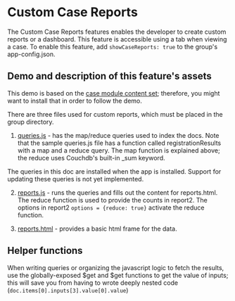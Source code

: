 # Custom Case Reports

The Custom Case Reports features enables the developer to create custom reports or a dashboard. This feature is accessible using a tab when viewing a case. To enable this feature, add `showCaseReports: true` to the group's app-config.json. 

## Demo and description of this feature's assets

This demo is based on the [case module content set](https://github.com/Tangerine-Community/Tangerine/tree/release/v3.11.0/content-sets/case-module); therefore, you might want to install that in order to follow the demo.

There are three files used for custom reports, which must be placed in the group directory. 

1. [queries.js](https://github.com/Tangerine-Community/Tangerine/blob/release/v3.11.0/content-sets/case-module/queries.js) - has the map/reduce queries used to index the docs. Note that the sample queries.js file has a function called registrationResults with a map and a reduce query. The map function is explained above; the reduce uses Couchdb's built-in _sum keyword. 

The queries in this doc are installed when the app is installed. Support for updating these queries is not yet implemented. 

2. [reports.js](https://github.com/Tangerine-Community/Tangerine/blob/release/v3.11.0/content-sets/case-module/reports.js) - runs the queries and fills out the content for reports.html. The reduce function is used to provide the counts in report2. The options in report2 `options = {reduce: true}` activate the reduce function. 

3. [reports.html](https://github.com/Tangerine-Community/Tangerine/blob/release/v3.11.0/content-sets/case-module/reports.html) - provides a basic html frame for the data. 

## Helper functions

When writing queries or organizing the javascript logic to fetch the results, use the globally-exposed $get and $get functions to get the value of inputs; this will save you from having to wrote deeply nested code (`doc.items[0].inputs[3].value[0].value`)


